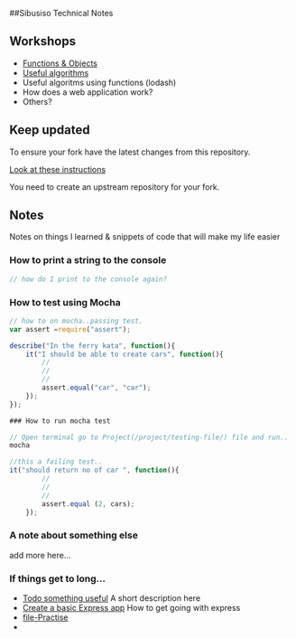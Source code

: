 

##Sibusiso Technical Notes

## Workshops

* [Functions & Objects](./workshops/functions_and_objects_slides.html)
* [Useful algorithms](./workshops/useful_algorithms.md)
* Useful algoritms using functions (lodash)
* How does a web application work?
* Others?

## Keep updated

To ensure your fork have the latest changes from this repository.

[Look at these instructions](https://help.github.com/articles/configuring-a-remote-for-a-fork/)

You need to create an upstream repository for your fork.

## Notes

Notes on things I learned & snippets of code that will make my life easier

### How to print a string to the console

```javascript
// how do I print to the console again?
```

### How to test using Mocha
```javascript
// how to on mocha..passing test.
var assert =require("assert");

describe("In the ferry kata", function(){
	it("I should be able to create cars", function(){
		//
		//
		//
		assert.equal("car", "car");
	});
});

### How to run mocha test

// Open terminal go to Project(/project/testing-file/) file and run..
mocha

//this a failing test..
it("should return no of car ", function(){
		//
		//
		//
		assert.equal (2, cars);
	});
```

### A note about something else
add more here...

### If things get to long...

* [Todo something useful](notes/my_file.md) A short description here
* [Create a basic Express app](notes/my_file.md) How to get going with express
* [file-Practise](/sbura.md)
* 
